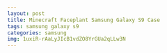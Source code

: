 ```yaml
---
layout: post
title: Minecraft Faceplant Samsung Galaxy S9 Case
tags: samsung galaxy s9
categories: samsung
img: 1uxiR-rAaLyJIcB1vdZO8YrGUa2qLLw3N
---
```

